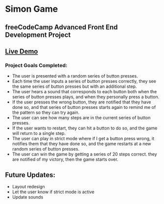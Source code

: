 # Simon Game
## freeCodeCamp Advanced Front End Development Project
## [Live Demo](https://jimmy-guzman.github.io/simongame/)
### Project Goals Completed:
* The user is presented with a random series of button presses.
* Each time the user inputs a series of button presses correctly, they see the same series of button presses but with an additional step.
* The user hears a sound that corresponds to each button both when the series of button presses plays, and when they personally press a button.
* If the user presses the wrong button, they are notified that they have done so, and that series of button presses starts again to remind me of the pattern so they can try again.
* The user can see how many steps are in the current series of button presses.
* If the user wants to restart, they can hit a button to do so, and the game will return to a single step.
* The user can play in strict mode where if I get a button press wrong, it notifies them that they have done so, and the game restarts at a new random series of button presses.
* The user can win the game by getting a series of 20 steps correct. they are notified of my victory, then the game starts over.
## Future Updates:
* Layout redesign
* Let the user know if strict mode is active
* Update sounds
